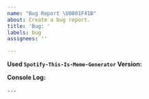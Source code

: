 ```yaml
---
name: "Bug Report \U0001F41B"
about: Create a bug report.
title: 'Bug: '
labels: bug
assignees: ''

---
```


**Used `Spotify-This-Is-Meme-Generator` Version:** 

**Console Log:**
```bash
...
```
